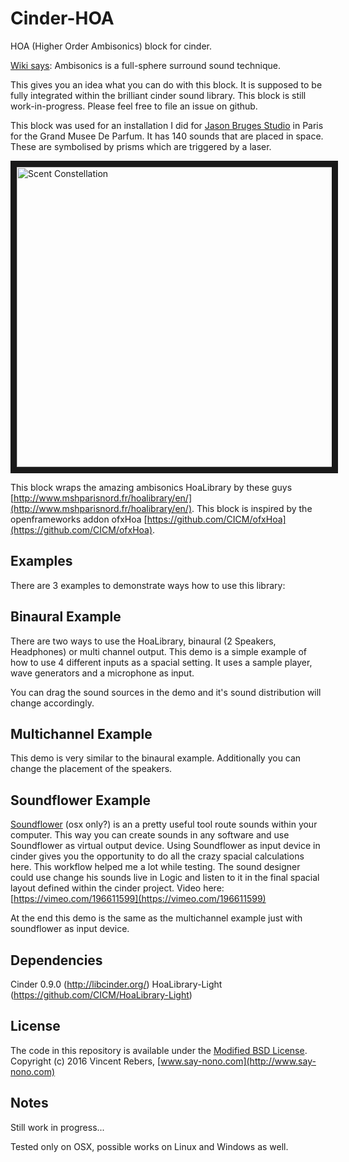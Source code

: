 Cinder-HOA
==========

HOA (Higher Order Ambisonics) block for cinder.

[Wiki says](https://en.wikipedia.org/wiki/Ambisonics): Ambisonics is a full-sphere surround sound technique.

This gives you an idea what you can do with this block. It is supposed to be fully integrated within the brilliant cinder sound library. This block is still work-in-progress. Please feel free to file an issue on github.

This block was used for an installation I did for [Jason Bruges Studio](http://www.jasonbruges.com/art/#/scent-constellation/) in Paris for the Grand Musee De Parfum.
It has 140 sounds that are placed in space. These are symbolised by prisms which are triggered by a laser.

<a href="https://vimeo.com/196617595?autoplay=1" target="_blank"><img src="https://static1.squarespace.com/static/573d923d1d07c0e136e68703/t/585abd0d3e00be7e29cc1d4e/1482341684158/?format=2500w" 
alt="Scent Constellation" width="640" height="480" border="10" /></a>


This block wraps the amazing ambisonics HoaLibrary by these guys [http://www.mshparisnord.fr/hoalibrary/en/](http://www.mshparisnord.fr/hoalibrary/en/).
This block is inspired by the openframeworks addon ofxHoa [https://github.com/CICM/ofxHoa](https://github.com/CICM/ofxHoa).


Examples
------------

There are 3 examples to demonstrate ways how to use this library:


Binaural Example
------------

There are two ways to use the HoaLibrary, binaural (2 Speakers, Headphones) or multi channel output. This demo is a simple example of how to use 4 different inputs as a spacial setting. It uses a sample player, wave generators and a microphone as input.

You can drag the sound sources in the demo and it's sound distribution will change accordingly.


Multichannel Example
------------

This demo is very similar to the binaural example. Additionally you can change the placement of the speakers.


Soundflower Example
------------

[Soundflower](https://github.com/RogueAmoeba/Soundflower-Original) (osx only?) is an a pretty useful tool route sounds within your computer. This way you can create sounds in any software and use Soundflower as virtual output device. Using Soundflower as input device in cinder gives you the opportunity to do all the crazy spacial calculations here. This workflow helped me a lot while testing. The sound designer could use change his sounds live in Logic and listen to it in the final spacial layout defined within the cinder project. 
Video here: [https://vimeo.com/196611599](https://vimeo.com/196611599)

At the end this demo is the same as the multichannel example just with soundflower as input device.


Dependencies
------------

Cinder 0.9.0 (http://libcinder.org/)
HoaLibrary-Light (https://github.com/CICM/HoaLibrary-Light)


License
-------
The code in this repository is available under the [Modified BSD License](http://directory.fsf.org/wiki/License:BSD_3Clause).
Copyright (c) 2016 Vincent Rebers, [www.say-nono.com](http://www.say-nono.com)


Notes
-------

Still work in progress...

Tested only on OSX, possible works on Linux and Windows as well.
